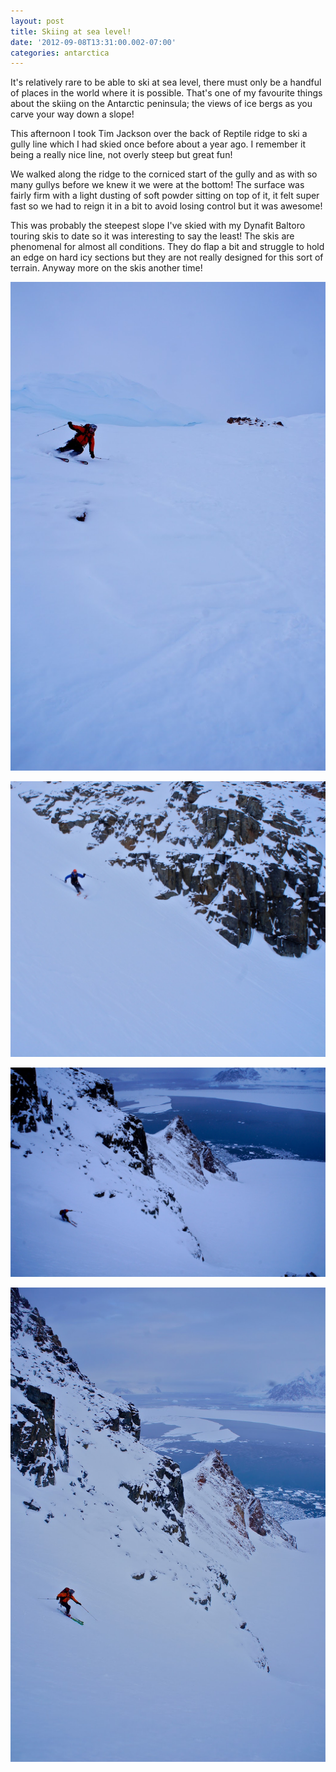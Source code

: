 ```yaml
---
layout: post
title: Skiing at sea level!
date: '2012-09-08T13:31:00.002-07:00'
categories: antarctica
---
```


It's relatively rare to be able to ski at sea level, there must only be a handful of places in the world where it is possible. That's one of my favourite things about the skiing on the Antarctic peninsula; the views of ice bergs as you carve your way down a slope!

This afternoon I took Tim Jackson over the back of Reptile ridge to ski a gully line which I had skied once before about a year ago. I remember it being a really nice line, not overly steep but great fun!

We walked along the ridge to the corniced start of the gully and as with so many gullys before we knew it we were at the bottom! The surface was fairly firm with a light dusting of soft powder sitting on top of it, it felt super fast so we had to reign it in a bit to avoid losing control but it was awesome!

This was probably the steepest slope I've skied with my Dynafit Baltoro touring skis to date so it was interesting to say the least! The skis are phenomenal for almost all conditions. They do flap a bit and struggle to hold an edge on hard icy sections but they are not really designed for this sort of terrain. Anyway more on the skis another time!

![Tim on the upper section of the gully](/photos/blogger-posts/DSC03627.jpg)

![Great ski! Similar to Alladin's Couloir in the N.Corries of the Cairngorms!](/photos/blogger-posts/DSC03675.JPG)

![Me fighting the hard pack in my light-weight touring skis](/photos/blogger-posts/DSC03676.JPG)

![Tim making light work of the lower section](/photos/blogger-posts/DSC03659.jpg)
